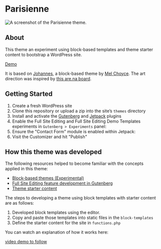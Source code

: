 # Parisienne

![A screenshot of the Parisienne theme.](https://user-images.githubusercontent.com/5375500/71043725-88134380-20fd-11ea-996f-44b6a1640856.png "Parisienne Screenshot")

## About

This theme an experiment using block-based templates and theme starter content to bootstrap a WordPress site. 

[Demo](https://parisiennetheme.mystagingwebsite.com/)

It is based on [Johannes](https://github.com/melchoyce/johannes), a block-based theme by [Mel Choyce](https://melchoyce.design/). The art direction was inspired by [this are.na board](https://www.are.na/stephanie-zabala/i-find-these-elegant).

## Getting Started

1. Create a fresh WordPress site
2. Clone this repository or upload a zip into the site’s `themes` directory
3. Install and activate the [Gutenberg](https://wordpress.org/plugins/gutenberg/) and [Jetpack](https://wordpress.org/plugins/jetpack/) plugins
4. Enable the Full Site Editing and Full Site Editing Demo Templates experiments in `Gutenberg > Experiments` panel:
5. Ensure the "Contact Form" module is enabled within Jetpack:
6. Visit the Customizer and hit "Publish"

## How this theme was developed

The following resources helped to become familiar with the concepts applied in this theme:

- [Block-based themes (Experimental)](https://developer.wordpress.org/block-editor/developers/themes/block-based-themes/)
- [Full Site Editing feature development in Gutenberg](https://github.com/WordPress/gutenberg/labels/%5BFeature%5D%20Full%20Site%20Editing)
- [Theme starter content](https://roots.io/using-and-customizing-wordpress-starter-content/)

The steps to developing a theme using block templates with starter content are as follows: 

1. Developed block templates using the editor. 
2. Copy and paste those templates into static files in the `block-templates` 
3. Define the starter content for the site in `functions.php` 

You can watch an explanation of how it works here: 

[ video demo to follow ](https://youtube.com)
